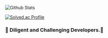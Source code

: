 ![Github Stats](https://github-readme-stats.vercel.app/api?username=daeho0818&show_icons=true)

[![Solved.ac Profile](http://mazassumnida.wtf/api/v2/generate_badge?boj=daeho0818)](https://solved.ac/profile/daeho0818)

<h3>🌱 Diligent and Challenging Developers.🌱</h3>

<!--
**daeho0818/daeho0818** is a ✨ _special_ ✨ repository because its `README.md` (this file) appears on your GitHub profile.

Here are some ideas to get you started:

- 🔭 I’m currently working on ...
- 🌱 I’m currently learning ...
- 👯 I’m looking to collaborate on ...
- 🤔 I’m looking for help with ...
- 💬 Ask me about ...
- 📫 How to reach me: ...
- 😄 Pronouns: ...
- ⚡ Fun fact: ...
-->
